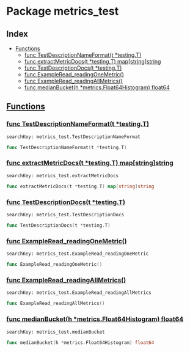 # Package metrics_test

## Index

* [Functions](#func)
    * [func TestDescriptionNameFormat(t *testing.T)](#TestDescriptionNameFormat)
    * [func extractMetricDocs(t *testing.T) map[string]string](#extractMetricDocs)
    * [func TestDescriptionDocs(t *testing.T)](#TestDescriptionDocs)
    * [func ExampleRead_readingOneMetric()](#ExampleRead_readingOneMetric)
    * [func ExampleRead_readingAllMetrics()](#ExampleRead_readingAllMetrics)
    * [func medianBucket(h *metrics.Float64Histogram) float64](#medianBucket)


## <a id="func" href="#func">Functions</a>

### <a id="TestDescriptionNameFormat" href="#TestDescriptionNameFormat">func TestDescriptionNameFormat(t *testing.T)</a>

```
searchKey: metrics_test.TestDescriptionNameFormat
```

```Go
func TestDescriptionNameFormat(t *testing.T)
```

### <a id="extractMetricDocs" href="#extractMetricDocs">func extractMetricDocs(t *testing.T) map[string]string</a>

```
searchKey: metrics_test.extractMetricDocs
```

```Go
func extractMetricDocs(t *testing.T) map[string]string
```

### <a id="TestDescriptionDocs" href="#TestDescriptionDocs">func TestDescriptionDocs(t *testing.T)</a>

```
searchKey: metrics_test.TestDescriptionDocs
```

```Go
func TestDescriptionDocs(t *testing.T)
```

### <a id="ExampleRead_readingOneMetric" href="#ExampleRead_readingOneMetric">func ExampleRead_readingOneMetric()</a>

```
searchKey: metrics_test.ExampleRead_readingOneMetric
```

```Go
func ExampleRead_readingOneMetric()
```

### <a id="ExampleRead_readingAllMetrics" href="#ExampleRead_readingAllMetrics">func ExampleRead_readingAllMetrics()</a>

```
searchKey: metrics_test.ExampleRead_readingAllMetrics
```

```Go
func ExampleRead_readingAllMetrics()
```

### <a id="medianBucket" href="#medianBucket">func medianBucket(h *metrics.Float64Histogram) float64</a>

```
searchKey: metrics_test.medianBucket
```

```Go
func medianBucket(h *metrics.Float64Histogram) float64
```

